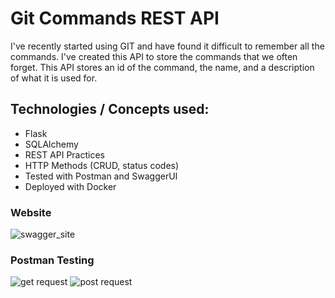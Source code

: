 # Git Commands REST API

I've recently started using GIT and have found it difficult to remember all the commands. I've created this API to store the commands that we often forget. This API stores an id of the command, the name, and a description of what it is used for.

## Technologies / Concepts used:
- Flask
- SQLAlchemy 
- REST API Practices
- HTTP Methods (CRUD, status codes)
- Tested with Postman and SwaggerUI
- Deployed with Docker

### Website
![swagger_site](https://user-images.githubusercontent.com/77926457/177203772-3ba27d4a-5c13-41fa-b598-c5077772f045.png)

### Postman Testing
![get request](https://user-images.githubusercontent.com/77926457/177203814-f2af8e5b-e7a3-4e1a-88f4-54baab72ab3e.png)
![post request](https://user-images.githubusercontent.com/77926457/177203819-8d1df4e8-54ef-4fcb-a2d1-5e7e762a151a.png)

